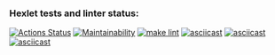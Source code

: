 ### Hexlet tests and linter status:
[![Actions Status](https://github.com/RomanUtolin/python-project-lvl1/workflows/hexlet-check/badge.svg)](https://github.com/RomanUtolin/python-project-lvl1/actions)
[![Maintainability](https://api.codeclimate.com/v1/badges/280b450f90dc15c23922/maintainability)](https://codeclimate.com/github/RomanUtolin/python-project-lvl1/maintainability)
[![make lint](https://github.com/RomanUtolin/python-project-lvl1/actions/workflows/makefile.yml/badge.svg)](https://github.com/RomanUtolin/python-project-lvl1/actions/workflows/makefile.yml)
[![asciicast](https://asciinema.org/a/LKHsRuuXAb9XloE3hNTsLuor4.svg)](https://asciinema.org/a/LKHsRuuXAb9XloE3hNTsLuor4)
[![asciicast](https://asciinema.org/a/458921.svg)](https://asciinema.org/a/458921)
[![asciicast](https://asciinema.org/a/459504.svg)](https://asciinema.org/a/459504)
